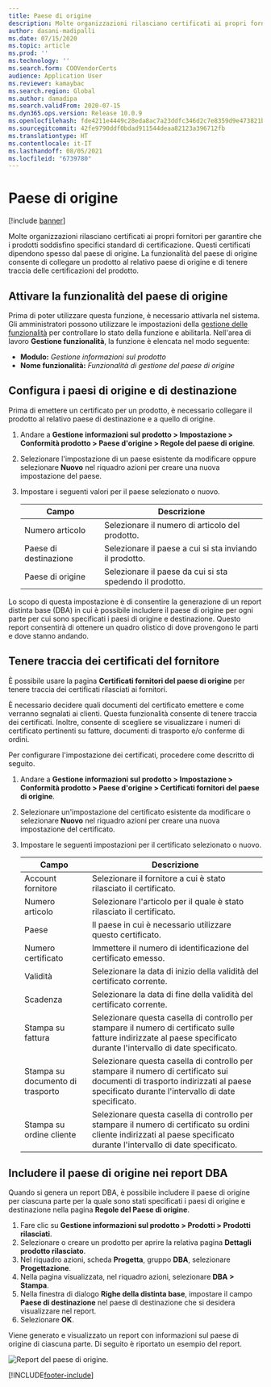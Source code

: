```yaml
---
title: Paese di origine
description: Molte organizzazioni rilasciano certificati ai propri fornitori per garantire che i prodotti soddisfino specifici standard di certificazione. Questi certificati dipendono spesso dal paese di origine. Questo argomento fornisce informazioni sulla funzionalità del paese di origine, che consente di collegare un prodotto al relativo paese di origine e di tenere traccia delle certificazioni del prodotto.
author: dasani-madipalli
ms.date: 07/15/2020
ms.topic: article
ms.prod: ''
ms.technology: ''
ms.search.form: COOVendorCerts
audience: Application User
ms.reviewer: kamaybac
ms.search.region: Global
ms.author: damadipa
ms.search.validFrom: 2020-07-15
ms.dyn365.ops.version: Release 10.0.9
ms.openlocfilehash: fde4211e4449c28eda8ac7a23ddfc346d2c7e8359d9e473821bdefe76db65616
ms.sourcegitcommit: 42fe9790ddf0bdad911544deaa82123a396712fb
ms.translationtype: HT
ms.contentlocale: it-IT
ms.lasthandoff: 08/05/2021
ms.locfileid: "6739780"
---
```

# <a name="country-of-origin"></a>Paese di origine

[!include [banner](../includes/banner.md)]

Molte organizzazioni rilasciano certificati ai propri fornitori per garantire che i prodotti soddisfino specifici standard di certificazione. Questi certificati dipendono spesso dal paese di origine. La funzionalità del paese di origine consente di collegare un prodotto al relativo paese di origine e di tenere traccia delle certificazioni del prodotto.

## <a name="turn-on-the-country-of-origin-feature"></a>Attivare la funzionalità del paese di origine

Prima di poter utilizzare questa funzione, è necessario attivarla nel sistema. Gli amministratori possono utilizzare le impostazioni della [gestione delle funzionalità](../../fin-ops-core/fin-ops/get-started/feature-management/feature-management-overview.md) per controllare lo stato della funzione e abilitarla. Nell'area di lavoro **Gestione funzionalità**, la funzione è elencata nel modo seguente:

- **Modulo:** *Gestione informazioni sul prodotto*
- **Nome funzionalità:** *Funzionalità di gestione del paese di origine*

## <a name="configure-source-and-destination-countries"></a>Configura i paesi di origine e di destinazione

Prima di emettere un certificato per un prodotto, è necessario collegare il prodotto al relativo paese di destinazione e a quello di origine.

1. Andare a **Gestione informazioni sul prodotto \> Impostazione \> Conformità prodotto \> Paese d'origine \> Regole del paese di origine**.
2. Selezionare l'impostazione di un paese esistente da modificare oppure selezionare **Nuovo** nel riquadro azioni per creare una nuova impostazione del paese.
3. Impostare i seguenti valori per il paese selezionato o nuovo.

    | Campo | Descrizione |
    |---|---|
    | Numero articolo | Selezionare il numero di articolo del prodotto. |
    | Paese di destinazione | Selezionare il paese a cui si sta inviando il prodotto. |
    | Paese di origine | Selezionare il paese da cui si sta spedendo il prodotto. |

Lo scopo di questa impostazione è di consentire la generazione di un report distinta base (DBA) in cui è possibile includere il paese di origine per ogni parte per cui sono specificati i paesi di origine e destinazione. Questo report consentirà di ottenere un quadro olistico di dove provengono le parti e dove stanno andando.

## <a name="keep-track-of-vendor-certificates"></a>Tenere traccia dei certificati del fornitore

È possibile usare la pagina **Certificati fornitori del paese di origine** per tenere traccia dei certificati rilasciati ai fornitori.

È necessario decidere quali documenti del certificato emettere e come verranno segnalati ai clienti. Questa funzionalità consente di tenere traccia dei certificati. Inoltre, consente di scegliere se visualizzare i numeri di certificato pertinenti su fatture, documenti di trasporto e/o conferme di ordini.

Per configurare l'impostazione dei certificati, procedere come descritto di seguito.

1. Andare a **Gestione informazioni sul prodotto \> Impostazione \> Conformità prodotto \> Paese d'origine \> Certificati fornitori del paese di origine**.
2. Selezionare un'impostazione del certificato esistente da modificare o selezionare **Nuovo** nel riquadro azioni per creare una nuova impostazione del certificato.
3. Impostare le seguenti impostazioni per il certificato selezionato o nuovo.

    | Campo | Descrizione |
    |---|---|
    | Account fornitore | Selezionare il fornitore a cui è stato rilasciato il certificato. |
    | Numero articolo | Selezionare l'articolo per il quale è stato rilasciato il certificato. |
    | Paese | Il paese in cui è necessario utilizzare questo certificato. |
    | Numero certificato | Immettere il numero di identificazione del certificato emesso. |
    | Validità | Selezionare la data di inizio della validità del certificato corrente.|
    | Scadenza | Selezionare la data di fine della validità del certificato corrente. |
    | Stampa su fattura | Selezionare questa casella di controllo per stampare il numero di certificato sulle fatture indirizzate al paese specificato durante l'intervallo di date specificato. |
    | Stampa su documento di trasporto | Selezionare questa casella di controllo per stampare il numero di certificato sui documenti di trasporto indirizzati al paese specificato durante l'intervallo di date specificato. |
    | Stampa su ordine cliente | Selezionare questa casella di controllo per stampare il numero di certificato su ordini cliente indirizzati al paese specificato durante l'intervallo di date specificato. |

## <a name="include-the-country-of-origin-on-bom-reports"></a>Includere il paese di origine nei report DBA

Quando si genera un report DBA, è possibile includere il paese di origine per ciascuna parte per la quale sono stati specificati i paesi di origine e destinazione nella pagina **Regole del Paese di origine**.

1. Fare clic su **Gestione informazioni sul prodotto \> Prodotti \> Prodotti rilasciati**.
1. Selezionare o creare un prodotto per aprire la relativa pagina **Dettagli prodotto rilasciato**.
1. Nel riquadro azioni, scheda **Progetta**, gruppo **DBA**, selezionare **Progettazione**.
1. Nella pagina visualizzata, nel riquadro azioni, selezionare **DBA \> Stampa**.
1. Nella finestra di dialogo **Righe della distinta base**, impostare il campo **Paese di destinazione** nel paese di destinazione che si desidera visualizzare nel report.
1. Selezionare **OK**.

Viene generato e visualizzato un report con informazioni sul paese di origine di ciascuna parte. Di seguito è riportato un esempio del report.

![Report del paese di origine.](media/country-of-origin-report.png "Report del paese di origine")


[!INCLUDE[footer-include](../../includes/footer-banner.md)]